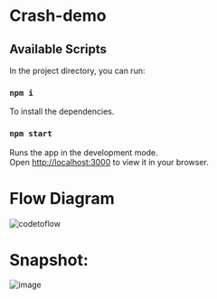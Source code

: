 # Crash-demo

## Available Scripts

In the project directory, you can run:

### `npm i`

To install the dependencies.

### `npm start`

Runs the app in the development mode.\
Open [http://localhost:3000](http://localhost:3000) to view it in your browser.

# Flow Diagram
![codetoflow](https://github.com/Devilla/crash-demo/assets/15603274/e8089d78-3c41-4790-a732-8662eac6026e)


# Snapshot:
![image](https://github.com/Devilla/crash-demo/assets/15603274/88df7465-f6ae-479c-9287-69fa909d573d)


